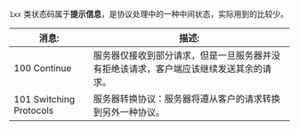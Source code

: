 `1xx` 类状态码属于**提示信息**，是协议处理中的一种中间状态，实际用到的比较少。



| 消息:                   | 描述:                                                        |
| ----------------------- | ------------------------------------------------------------ |
| 100 Continue            | 服务器仅接收到部分请求，但是一旦服务器并没有拒绝该请求，客户端应该继续发送其余的请求。 |
| 101 Switching Protocols | 服务器转换协议：服务器将遵从客户的请求转换到另外一种协议。   |



